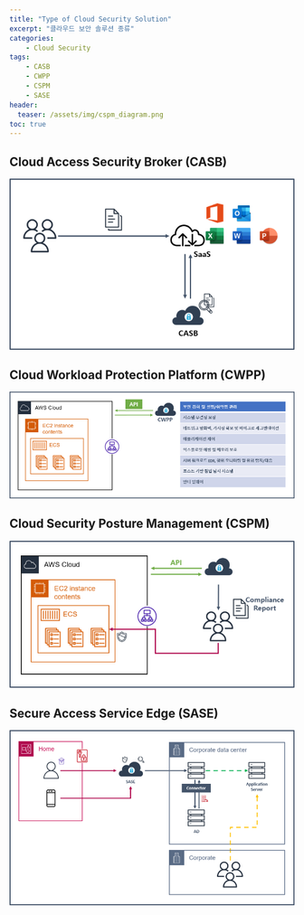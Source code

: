```yaml
---
title: "Type of Cloud Security Solution"
excerpt: "클라우드 보안 솔루션 종류"
categories:
    - Cloud Security
tags:
    - CASB
    - CWPP
    - CSPM
    - SASE
header:
  teaser: /assets/img/cspm_diagram.png
toc: true
---
```


## Cloud Access Security Broker (CASB)
![CASB](/assets/img/casb_diagram.png)

## Cloud Workload Protection Platform (CWPP)
![CWPP](/assets/img/cwpp_diagram.png)

## Cloud Security Posture Management (CSPM)
![CSPM](/assets/img/cspm_diagram.png)

## Secure Access Service Edge (SASE)
![SASE](/assets/img/sase_diagram.png)